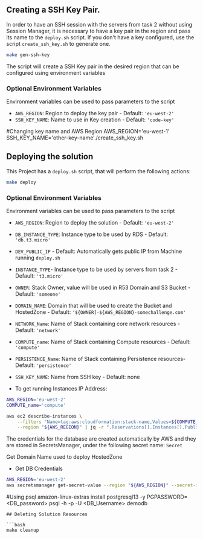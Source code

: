 

## Creating a SSH Key Pair.  

In order to have an SSH session with the servers from task 2 without using Session Manager, it is necessary to have a key pair in the region and pass its name to the `deploy.sh` script. If you don't have a key configured, use the script `create_ssh_key.sh` to generate one.

```bash
make gen-ssh-key
```
The script will create a SSH Key pair in the desired region that can be configured using environment variables

### Optional Environment Variables

Environment variables can be used to pass parameters to the script

* `AWS_REGION`: Region to deploy the key pair - Default: `'eu-west-2'`
* `SSH_KEY_NAME`: Name to use in Key creation - Default: `'code-key'`


#Changing key name and AWS Region
AWS_REGION='eu-west-1' SSH_KEY_NAME='other-key-name'./create_ssh_key.sh

## Deploying the solution

This Project has a `deploy.sh` script, that will perform the following actions:

```bash
make deploy
```


### Optional Environment Variables

Environment variables can be used to pass parameters to the script

* `AWS_REGION`: Region to deploy the solution - Default: `'eu-west-2'`
* `DB_INSTANCE_TYPE`: Instance type to be used by RDS - Default: `'db.t3.micro'`
* `DEV_PUBLIC_IP` - Default: Automatically gets public IP from Machine running `deploy.sh`
* `INSTANCE_TYPE`- Instance type to be used by servers from task 2 - Default: `'t3.micro'`
* `OWNER`: Stack Owner, value will be used in R53 Domain and S3 Bucket - Default: `'someone'`
* `DOMAIN_NAME`: Domain that will be used to create the Bucket and HostedZone - Default: `'${OWNER]-${AWS_REGION}-somechallenge.com'`
* `NETWORK_Name`: Name of Stack containing core network resources - Default: `'network'`
* `COMPUTE_name`: Name of Stack containing Compute resources - Default: `'compute'`
* `PERSISTENCE_Name`: Name of Stack containing Persistence resources- Default: `'persistence'`
* `SSH_KEY_NAME`: Name from SSH key - Default: none



* To get running Instances IP Address:
```bash
AWS_REGION='eu-west-2'
COMPUTE_name='compute'

aws ec2 describe-instances \
    --filters "Name=tag:aws:cloudformation:stack-name,Values=${COMPUTE_name}" \
    --region "${AWS_REGION}" | jq -r ".Reservations[].Instances[].PublicIpAddress"
```


The credentials for the database are created automatically by AWS and they are stored in SecretsManager,
under the following secret name: `Secret`

Get Domain Name used to deploy HostedZone

* Get DB Credentials 

```bash
AWS_REGION='eu-west-2'
aws secretsmanager get-secret-value --region "${AWS_REGION}" --secret-id Secret | jq -r ".SecretString"
```

#Using psql
amazon-linux-extras install postgresql13 -y
PGPASSWORD=<DB_password> psql -h <RDS-ENDPOINT> -p <RDS-PORT> -U <DB_Username> demodb
```
## Deleting Solution Resources

```bash
make cleanup
```
